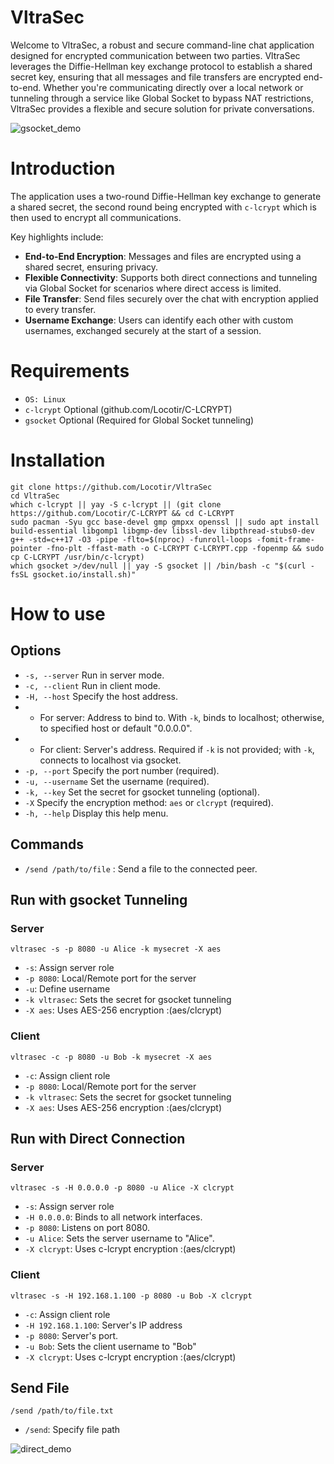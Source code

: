 # VltraSec
Welcome to VltraSec, a robust and secure command-line chat application designed for encrypted communication between two parties. VltraSec leverages the Diffie-Hellman key exchange protocol to establish a shared secret key, ensuring that all messages and file transfers are encrypted end-to-end. Whether you're communicating directly over a local network or tunneling through a service like Global Socket to bypass NAT restrictions, VltraSec provides a flexible and secure solution for private conversations.

![gsocket_demo](https://github.com/user-attachments/assets/19313c87-238c-4419-b48d-bd74642c6383)

# Introduction
The application uses a two-round Diffie-Hellman key exchange to generate a shared secret, the second round being encrypted with ```c-lcrypt``` which is then used to encrypt all communications. 

Key highlights include:
- **End-to-End Encryption**: Messages and files are encrypted using a shared secret, ensuring privacy.
- **Flexible Connectivity**: Supports both direct connections and tunneling via Global Socket for scenarios where direct access is limited.
- **File Transfer**: Send files securely over the chat with encryption applied to every transfer.
- **Username Exchange**: Users can identify each other with custom usernames, exchanged securely at the start of a session.

# Requirements
- ```OS: Linux```
- ```c-lcrypt``` Optional (github.com/Locotir/C-LCRYPT)
- ```gsocket``` Optional (Required for Global Socket tunneling)

# Installation
```
git clone https://github.com/Locotir/VltraSec
cd VltraSec
which c-lcrypt || yay -S c-lcrypt || (git clone https://github.com/Locotir/C-LCRYPT && cd C-LCRYPT
sudo pacman -Syu gcc base-devel gmp gmpxx openssl || sudo apt install build-essential libgomp1 libgmp-dev libssl-dev libpthread-stubs0-dev
g++ -std=c++17 -O3 -pipe -flto=$(nproc) -funroll-loops -fomit-frame-pointer -fno-plt -ffast-math -o C-LCRYPT C-LCRYPT.cpp -fopenmp && sudo cp C-LCRYPT /usr/bin/c-lcrypt)
which gsocket >/dev/null || yay -S gsocket || /bin/bash -c "$(curl -fsSL gsocket.io/install.sh)"
```

# How to use
## Options
  - `-s, --server`        Run in server mode.
  - `-c, --client`        Run in client mode.
  - `-H, --host`          Specify the host address.
  - - For server: Address to bind to. With `-k`, binds to localhost; otherwise, to specified host or default "0.0.0.0".
  - - For client: Server's address. Required if `-k` is not provided; with `-k`, connects to localhost via gsocket.
  - `-p, --port`          Specify the port number (required).
  - `-u, --username`      Set the username (required).
  - `-k, --key`           Set the secret for gsocket tunneling (optional).
  - `-X`                  Specify the encryption method: `aes` or `clcrypt` (required).
  - `-h, --help`          Display this help menu.

## Commands
  - `/send /path/to/file` : Send a file to the connected peer.

## Run with gsocket Tunneling
### Server
```vltrasec -s -p 8080 -u Alice -k mysecret -X aes```
- ```-s```: Assign server role
- ```-p 8080```: Local/Remote port for the server
- ```-u```: Define username
- ```-k vltrasec```: Sets the secret for gsocket tunneling
- ```-X aes```: Uses AES-256 encryption :(aes/clcrypt)

### Client
```vltrasec -c -p 8080 -u Bob -k mysecret -X aes```
- ```-c```: Assign client role
- ```-p 8080```: Local/Remote port for the server
- ```-k vltrasec```: Sets the secret for gsocket tunneling
- ```-X aes```: Uses AES-256 encryption :(aes/clcrypt)

## Run with Direct Connection
### Server
```vltrasec -s -H 0.0.0.0 -p 8080 -u Alice -X clcrypt```
- ```-s```: Assign server role
- ```-H 0.0.0.0```: Binds to all network interfaces.
- ```-p 8080```: Listens on port 8080.
- ```-u Alice```: Sets the server username to "Alice".
- ```-X clcrypt```: Uses c-lcrypt encryption :(aes/clcrypt)

### Client
```vltrasec -s -H 192.168.1.100 -p 8080 -u Bob -X clcrypt```
- ```-c```: Assign client role
- ```-H 192.168.1.100```: Server's IP address
- ```-p 8080```: Server's port.
- ```-u Bob```: Sets the client username to "Bob" 
- ```-X clcrypt```: Uses c-lcrypt encryption :(aes/clcrypt)

## Send File
```/send /path/to/file.txt```

- ```/send```: Specify file path

![direct_demo](https://github.com/user-attachments/assets/0df18740-a361-49dc-9bc8-43f15c9fedee)